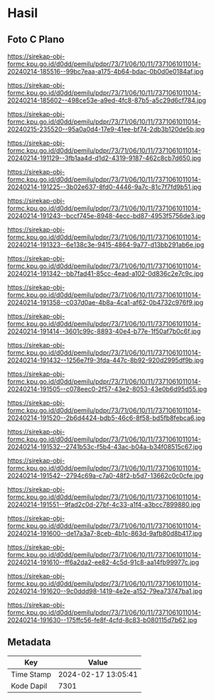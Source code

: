 # Hasil

## Foto C Plano

https://sirekap-obj-formc.kpu.go.id/d0dd/pemilu/pdpr/73/71/06/10/11/7371061011014-20240214-185516--99bc7eaa-a175-4b64-bdac-0b0d0e0184af.jpg

https://sirekap-obj-formc.kpu.go.id/d0dd/pemilu/pdpr/73/71/06/10/11/7371061011014-20240214-185602--498ce53e-a9ed-4fc8-87b5-a5c29d6cf784.jpg

https://sirekap-obj-formc.kpu.go.id/d0dd/pemilu/pdpr/73/71/06/10/11/7371061011014-20240215-235520--95a0a0d4-17e9-41ee-bf74-2db3b120de5b.jpg

https://sirekap-obj-formc.kpu.go.id/d0dd/pemilu/pdpr/73/71/06/10/11/7371061011014-20240214-191129--3fb1aa4d-d1d2-4319-9187-462c8cb7d650.jpg

https://sirekap-obj-formc.kpu.go.id/d0dd/pemilu/pdpr/73/71/06/10/11/7371061011014-20240214-191225--3b02e637-8fd0-4446-9a7c-81c7f7fd9b51.jpg

https://sirekap-obj-formc.kpu.go.id/d0dd/pemilu/pdpr/73/71/06/10/11/7371061011014-20240214-191243--bccf745e-8948-4ecc-bd87-4953f5756de3.jpg

https://sirekap-obj-formc.kpu.go.id/d0dd/pemilu/pdpr/73/71/06/10/11/7371061011014-20240214-191323--6e138c3e-9415-4864-9a77-d13bb291ab6e.jpg

https://sirekap-obj-formc.kpu.go.id/d0dd/pemilu/pdpr/73/71/06/10/11/7371061011014-20240214-191342--bb7fad41-85cc-4ead-a102-0d836c2e7c9c.jpg

https://sirekap-obj-formc.kpu.go.id/d0dd/pemilu/pdpr/73/71/06/10/11/7371061011014-20240214-191358--c037d0ae-4b8a-4ca1-af62-0b4732c976f9.jpg

https://sirekap-obj-formc.kpu.go.id/d0dd/pemilu/pdpr/73/71/06/10/11/7371061011014-20240214-191414--3601c99c-8893-40e4-b77e-1f50af7b0c6f.jpg

https://sirekap-obj-formc.kpu.go.id/d0dd/pemilu/pdpr/73/71/06/10/11/7371061011014-20240214-191432--1256e7f9-3fda-447c-8b92-920d2995df9b.jpg

https://sirekap-obj-formc.kpu.go.id/d0dd/pemilu/pdpr/73/71/06/10/11/7371061011014-20240214-191505--c078eec0-2f57-43e2-8053-43e0b6d95d55.jpg

https://sirekap-obj-formc.kpu.go.id/d0dd/pemilu/pdpr/73/71/06/10/11/7371061011014-20240214-191520--2b6d4424-bdb5-46c6-8f58-bd5fb8febca6.jpg

https://sirekap-obj-formc.kpu.go.id/d0dd/pemilu/pdpr/73/71/06/10/11/7371061011014-20240214-191532--2741b53c-f5b4-43ac-b04a-b34f08515c67.jpg

https://sirekap-obj-formc.kpu.go.id/d0dd/pemilu/pdpr/73/71/06/10/11/7371061011014-20240214-191542--2794c69a-c7a0-48f2-b5d7-13662c0c0cfe.jpg

https://sirekap-obj-formc.kpu.go.id/d0dd/pemilu/pdpr/73/71/06/10/11/7371061011014-20240214-191551--9fad2c0d-27bf-4c33-a1f4-a3bcc7899880.jpg

https://sirekap-obj-formc.kpu.go.id/d0dd/pemilu/pdpr/73/71/06/10/11/7371061011014-20240214-191600--de17a3a7-8ceb-4b1c-863d-9afb80d8b417.jpg

https://sirekap-obj-formc.kpu.go.id/d0dd/pemilu/pdpr/73/71/06/10/11/7371061011014-20240214-191610--ff6a2da2-ee82-4c5d-91c8-aa14fb99977c.jpg

https://sirekap-obj-formc.kpu.go.id/d0dd/pemilu/pdpr/73/71/06/10/11/7371061011014-20240214-191620--9c0ddd98-1419-4e2e-a152-79ea73747ba1.jpg

https://sirekap-obj-formc.kpu.go.id/d0dd/pemilu/pdpr/73/71/06/10/11/7371061011014-20240214-191630--175ffc56-fe8f-4cfd-8c83-b080115d7b62.jpg


## Metadata

| Key        | Value               |
| ---------- | ------------------- |
| Time Stamp | 2024-02-17 13:05:41 |
| Kode Dapil | 7301                |



